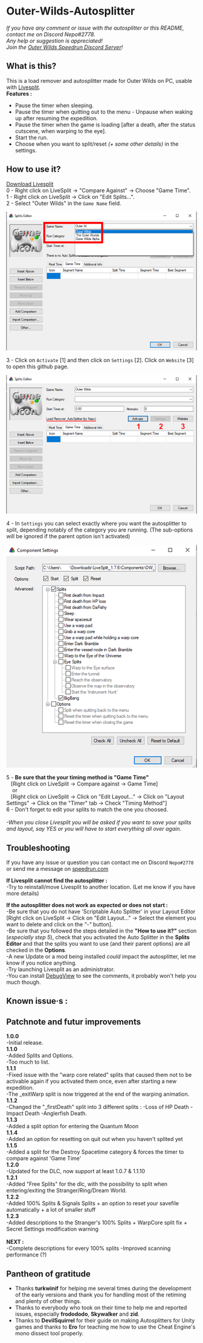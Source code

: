 # Outer-Wilds-Autosplitter
*If you have any comment or issue with the autosplitter or this README, contact me on Discord Nepo#2778.<br>
Any help or suggestion is appreciated!*<br>
*Join the [Outer Wilds Speedrun Discord Server](https://discord.gg/T69zH3UnSZ)!*

## What is this?
This is a load remover and autosplitter made for Outer Wilds on PC, usable with [Livesplit](https://livesplit.org/).<br>
__Features :__<br>
* Pause the timer when sleeping.<br>
* Pause the timer when quitting out to the menu - Unpause when waking up after resuming the expedition.<br>
* Pause the timer when the game is loading [after a death, after the status cutscene, when warping to the eye].<br>
* Start the run.<br>
* Choose when you want to split/reset *(+ some other details)* in the settings.<br>

## How to use it?

[Download Livesplit](https://livesplit.org/downloads/)<br>
0 - Right click on LiveSplit -> "Compare Against" -> Choose "Game Time".<br>
1 - Right click on LiveSplit -> Click on "Edit Splits...".<br>
2 - Select "Outer Wilds" in the `Game Name` field.<br>

![Select the game you are running](https://github.com/sseneca42/Outer-Wilds-Autosplitter/blob/main/Images/Image1_GameName.png)<br>

3 - Click on `Activate` [1] and then click on `Settings` [2]. Click on `Website` [3] to open this github page.<br>

![Active the Autosplitter and click on 'Settings'](https://github.com/sseneca42/Outer-Wilds-Autosplitter/blob/main/Images/Image2_ActivateSettings.png)<br>

4 - In `Settings` you can select exactly where you want the autosplitter to split, depending notably of the category you are running. (The sub-options will be ignored if the parent option isn't activated)<br>

![Settings](https://github.com/sseneca42/Outer-Wilds-Autosplitter/blob/main/Images/Image3_SettingsScreen.png)<br>

5 - __Be sure that the your timing method is "Game Time"__<br>
&nbsp;&nbsp; [Right click on LiveSplit -> Compare against -> Game Time]<br>
&nbsp;&nbsp;&nbsp; or<br>
&nbsp;&nbsp; [Right click on LiveSplit -> Click on "Edit Layout..." -> Click on "Layout Settings" -> Click on the "Timer" tab -> Check "Timing Method"]<br>
6 - Don't forget to edit your splits to match the one you choosed.<br><br>
*-When you close Livesplit you will be asked if you want to save your splits and layout, say YES or you will have to start everything all over again.<br>*

## Troubleshooting
If you have any issue or question you can contact me on Discord `Nepo#2778` or send me a message on [speedrun.com](https://www.speedrun.com/user/Nepo)<br>

__If Livesplit cannot find the autosplitter :__<br>
-Try to reinstall/move Livesplit to another location. (Let me know if you have more details)<br>

__If the autosplitter does not work as expected or does not start :__<br>
-Be sure that you do not have 'Scriptable Auto Splitter' in your Layout Editor [Right click on LiveSplit -> Click on "Edit Layout..." -> Select the element you want to delete and click on the *"-"* button].<br>
-Be sure that you followed the steps detailed in the __"How to use it?"__ section (*especially step 5*), check that you activated the Auto Splitter in the __Splits Editor__ and that the splits you want to use (and their parent options) are all checked in the __Options__.<br>
-A new Update or a mod being installed *could* impact the autosplitter, let me know if you notice anything.<br>
-Try launching Livesplit as an administrator.<br>
-You can install [DebugView](https://docs.microsoft.com/en-us/sysinternals/downloads/debugview) to see the comments, it probably won't help you much though.<br>

__Known issue·s :__<br>
-

## Patchnote and futur improvements
__1.0.0__<br>
-Initial release.<br>
__1.1.0__<br>
-Added Splits and Options.<br>
-Too much to list.<br>
__1.1.1__<br>
-Fixed issue with the "warp core related" splits that caused them not to be activable again if you activated them once, even after starting a new expedition.<br>
-The _exitWarp split is now triggered at the end of the warping animation.<br>
__1.1.2__<br>
-Changed the "_firstDeath" split into 3 different splits : -Loss of HP Death -Impact Death -Anglerfish Death.<br>
__1.1.3__<br>
-Added a split option for entering the Quantum Moon<br>
__1.1.4__<br>
-Added an option for resetting on quit out when you haven't splited yet<br>
__1.1.5__<br>
-Added a split for the Destroy Spacetime category & forces the timer to compare against 'Game Time'<br>
__1.2.0__<br>
-Updated for the DLC, now support at least 1.0.7 & 1.1.10<br>
__1.2.1__<br>
-Added "Free Splits" for the dlc, with the possibility to split when entering/exiting the Stranger/Ring/Dream World.<br>
__1.2.2__<br>
-Added 100% Splits & Signals Splits + an option to reset your savefile automatically + a lot of smaller stuff<br>
__1.2.3__<br>
-Added descriptions to the Stranger's 100% Splits + WarpCore split fix + Secret Settings modification warning<br><br>
__NEXT :__<br>
-Complete descriptions for every 100% splits
-Improved scanning performance (?)

## Pantheon of gratitude

* Thanks __turkwinif__ for helping me several times during the development of the early versions and thank you for handling most of the retiming and plenty of other things.<br>
* Thanks to everybody who took on their time to help me and reported issues, especially __frodododo__, __Skywalker__ and __zid__.<br>
* Thanks to __DevilSquirrel__ for their guide on making Autosplitters for Unity games and thanks to __Ero__ for teaching me how to use the Cheat Engine's mono dissect tool properly.<br>
